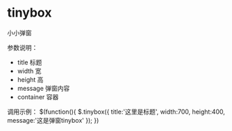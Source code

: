 # tinybox
小小弹窗

参数说明：
 * title 标题
 * width 宽
 * height 高
 * message 弹窗内容
 * container 容器
 
调用示例：
$(function(){
	$.tinybox({
		title:'这里是标题',
		width:700,
		height:400,
		message:'这是弹窗tinybox'
	});
})
